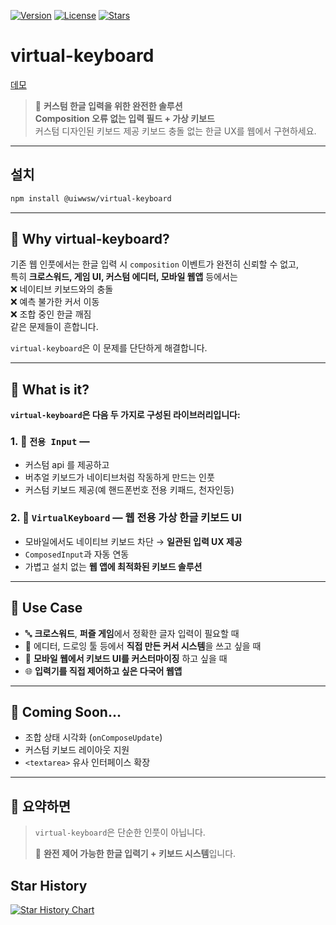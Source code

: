 [![Version](https://img.shields.io/badge/version-1.0.0–RC.1-orange)](https://github.com/uiwwsw/virtual-keyboard/releases)
[![License](https://img.shields.io/github/license/starfederation/datastar)](https://github.com/uiwwsw/virtual-keyboard/blob/main/LICENSE)
[![Stars](https://img.shields.io/github/stars/starfederation/datastar?style=flat)](https://github.com/uiwwsw/virtual-keyboard/stargazers)
# virtual-keyboard

[데모](https://composed-input-y46p.vercel.app/)

> 🧩 **커스텀 한글 입력을 위한 완전한 솔루션**  
> **Composition 오류 없는 입력 필드 + 가상 키보드**  
> 커스텀 디자인된 키보드 제공
> 키보드 충돌 없는 한글 UX를 웹에서 구현하세요.

---

## 설치

```bash
npm install @uiwwsw/virtual-keyboard
```

---

## 🥁 Why virtual-keyboard?

기존 웹 인풋에서는 한글 입력 시 `composition` 이벤트가 완전히 신뢰할 수 없고,  
특히 **크로스워드, 게임 UI, 커스텀 에디터, 모바일 웹앱** 등에서는  
❌ 네이티브 키보드와의 충돌  
❌ 예측 불가한 커서 이동  
❌ 조합 중인 한글 깨짐  
같은 문제들이 흔합니다.

`virtual-keyboard`은 이 문제를 단단하게 해결합니다.

---

## 🧩 What is it?

**`virtual-keyboard`은 다음 두 가지로 구성된 라이브러리입니다:**

### 1. 🧠 `전용 Input` —

- 커스텀 api 를 제공하고
- 버추얼 키보드가 네이티브처럼 작동하게 만드는 인풋
- 커스텀 키보드 제공(예 핸드폰번호 전용 키패드, 천자인등)

### 2. 🎹 `VirtualKeyboard` — 웹 전용 **가상 한글 키보드 UI**

- 모바일에서도 네이티브 키보드 차단 → **일관된 입력 UX 제공**
- `ComposedInput`과 자동 연동
- 가볍고 설치 없는 **웹 앱에 최적화된 키보드 솔루션**

---

## 🎯 Use Case

- 🔤 **크로스워드**, **퍼즐 게임**에서 정확한 글자 입력이 필요할 때
- 🧱 에디터, 드로잉 툴 등에서 **직접 만든 커서 시스템**을 쓰고 싶을 때
- 📱 **모바일 웹에서 키보드 UI를 커스터마이징** 하고 싶을 때
- 🌐 **입력기를 직접 제어하고 싶은 다국어 웹앱**

---

## 🚧 Coming Soon...

- 조합 상태 시각화 (`onComposeUpdate`)
- 커스텀 키보드 레이아웃 지원
- `<textarea>` 유사 인터페이스 확장

---

## 📌 요약하면

> `virtual-keyboard`은 단순한 인풋이 아닙니다.
>
> 🧩 **완전 제어 가능한 한글 입력기 + 키보드 시스템**입니다.

## Star History

[![Star History Chart](https://api.star-history.com/svg?repos=uiwwsw/virtual-keyboard&type=Date)](https://www.star-history.com/#uiwwsw/virtual-keyboard&Date)
